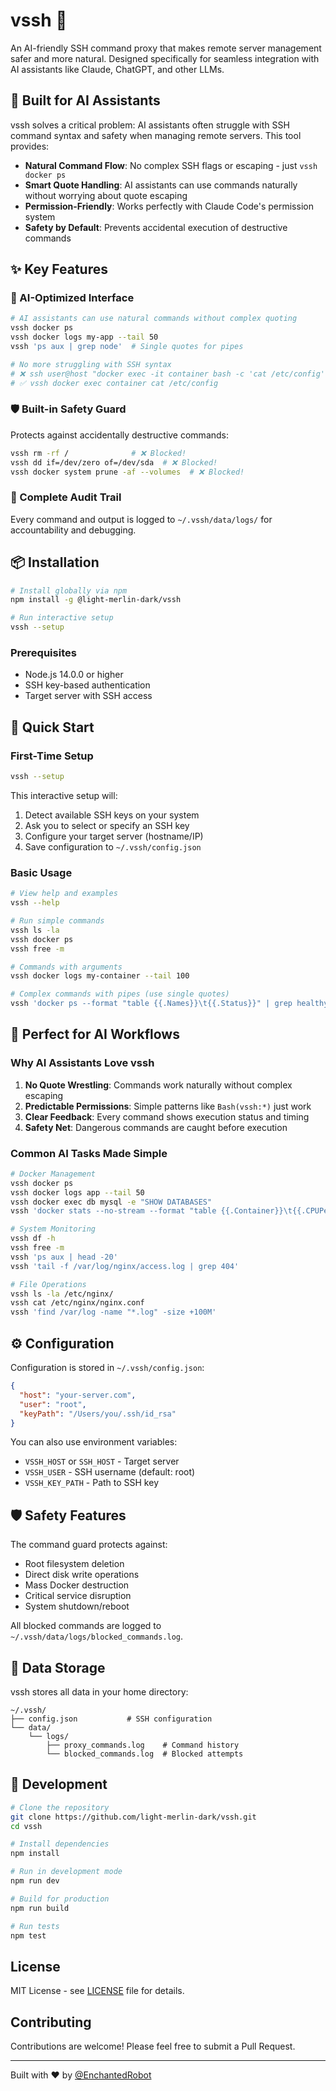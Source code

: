 # vssh 🤖

An AI-friendly SSH command proxy that makes remote server management safer and more natural. Designed specifically for seamless integration with AI assistants like Claude, ChatGPT, and other LLMs.

## 🎯 Built for AI Assistants

vssh solves a critical problem: AI assistants often struggle with SSH command syntax and safety when managing remote servers. This tool provides:

- **Natural Command Flow**: No complex SSH flags or escaping - just `vssh docker ps`
- **Smart Quote Handling**: AI assistants can use commands naturally without worrying about quote escaping
- **Permission-Friendly**: Works perfectly with Claude Code's permission system
- **Safety by Default**: Prevents accidental execution of destructive commands

## ✨ Key Features

### 🤖 AI-Optimized Interface
```bash
# AI assistants can use natural commands without complex quoting
vssh docker ps
vssh docker logs my-app --tail 50
vssh 'ps aux | grep node'  # Single quotes for pipes

# No more struggling with SSH syntax
# ❌ ssh user@host "docker exec -it container bash -c 'cat /etc/config'"
# ✅ vssh docker exec container cat /etc/config
```

### 🛡️ Built-in Safety Guard
Protects against accidentally destructive commands:
```bash
vssh rm -rf /              # ❌ Blocked!
vssh dd if=/dev/zero of=/dev/sda  # ❌ Blocked!
vssh docker system prune -af --volumes  # ❌ Blocked!
```

### 📝 Complete Audit Trail
Every command and output is logged to `~/.vssh/data/logs/` for accountability and debugging.

## 📦 Installation

```bash
# Install globally via npm
npm install -g @light-merlin-dark/vssh

# Run interactive setup
vssh --setup
```

### Prerequisites
- Node.js 14.0.0 or higher
- SSH key-based authentication
- Target server with SSH access

## 🚀 Quick Start

### First-Time Setup
```bash
vssh --setup
```

This interactive setup will:
1. Detect available SSH keys on your system
2. Ask you to select or specify an SSH key
3. Configure your target server (hostname/IP)
4. Save configuration to `~/.vssh/config.json`

### Basic Usage
```bash
# View help and examples
vssh --help

# Run simple commands
vssh ls -la
vssh docker ps
vssh free -m

# Commands with arguments
vssh docker logs my-container --tail 100

# Complex commands with pipes (use single quotes)
vssh 'docker ps --format "table {{.Names}}\t{{.Status}}" | grep healthy'
```

## 🎯 Perfect for AI Workflows

### Why AI Assistants Love vssh

1. **No Quote Wrestling**: Commands work naturally without complex escaping
2. **Predictable Permissions**: Simple patterns like `Bash(vssh:*)` just work
3. **Clear Feedback**: Every command shows execution status and timing
4. **Safety Net**: Dangerous commands are caught before execution

### Common AI Tasks Made Simple

```bash
# Docker Management
vssh docker ps
vssh docker logs app --tail 50
vssh docker exec db mysql -e "SHOW DATABASES"
vssh 'docker stats --no-stream --format "table {{.Container}}\t{{.CPUPerc}}\t{{.MemUsage}}"'

# System Monitoring
vssh df -h
vssh free -m
vssh 'ps aux | head -20'
vssh 'tail -f /var/log/nginx/access.log | grep 404'

# File Operations
vssh ls -la /etc/nginx/
vssh cat /etc/nginx/nginx.conf
vssh 'find /var/log -name "*.log" -size +100M'
```

## ⚙️ Configuration

Configuration is stored in `~/.vssh/config.json`:

```json
{
  "host": "your-server.com",
  "user": "root",
  "keyPath": "/Users/you/.ssh/id_rsa"
}
```

You can also use environment variables:
- `VSSH_HOST` or `SSH_HOST` - Target server
- `VSSH_USER` - SSH username (default: root)
- `VSSH_KEY_PATH` - Path to SSH key

## 🛡️ Safety Features

The command guard protects against:
- Root filesystem deletion
- Direct disk write operations
- Mass Docker destruction
- Critical service disruption
- System shutdown/reboot

All blocked commands are logged to `~/.vssh/data/logs/blocked_commands.log`.

## 📁 Data Storage

vssh stores all data in your home directory:
```
~/.vssh/
├── config.json           # SSH configuration
└── data/
    └── logs/
        ├── proxy_commands.log    # Command history
        └── blocked_commands.log  # Blocked attempts
```

## 🔧 Development

```bash
# Clone the repository
git clone https://github.com/light-merlin-dark/vssh.git
cd vssh

# Install dependencies
npm install

# Run in development mode
npm run dev

# Build for production
npm run build

# Run tests
npm test
```

## License

MIT License - see [LICENSE](LICENSE) file for details.

## Contributing

Contributions are welcome! Please feel free to submit a Pull Request.

---

Built with ❤️ by [@EnchantedRobot](https://twitter.com/EnchantedRobot)
